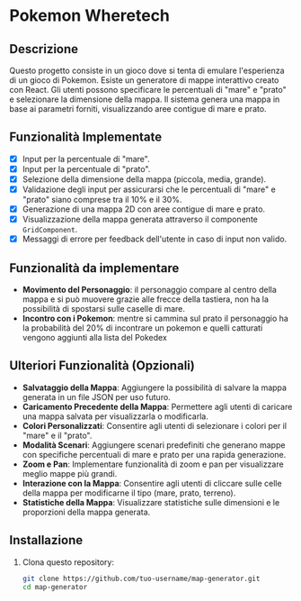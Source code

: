 # Pokemon Wheretech

## Descrizione
Questo progetto consiste in un gioco dove si tenta di emulare l'esperienza di un gioco di Pokemon. Esiste un generatore di mappe interattivo creato con React. Gli utenti possono specificare le percentuali di "mare" e "prato" e selezionare la dimensione della mappa. Il sistema genera una mappa in base ai parametri forniti, visualizzando aree contigue di mare e prato.

## Funzionalità Implementate

- [x] Input per la percentuale di "mare".
- [x] Input per la percentuale di "prato".
- [x] Selezione della dimensione della mappa (piccola, media, grande).
- [x] Validazione degli input per assicurarsi che le percentuali di "mare" e "prato" siano comprese tra il 10% e il 30%.
- [x] Generazione di una mappa 2D con aree contigue di mare e prato.
- [x] Visualizzazione della mappa generata attraverso il componente `GridComponent`.
- [x] Messaggi di errore per feedback dell'utente in caso di input non valido.

## Funzionalità da implementare
- **Movimento del Personaggio**: il personaggio compare al centro della mappa e si può muovere grazie alle frecce della tastiera, non ha la possibilità di spostarsi sulle caselle di mare.
- **Incontro con i Pokemon**: mentre si cammina sul prato il personaggio ha la probabilità del 20% di incontrare un pokemon e quelli catturati vengono aggiunti alla lista del Pokedex

## Ulteriori Funzionalità (Opzionali)

- **Salvataggio della Mappa**: Aggiungere la possibilità di salvare la mappa generata in un file JSON per uso futuro.
- **Caricamento Precedente della Mappa**: Permettere agli utenti di caricare una mappa salvata per visualizzarla o modificarla.
- **Colori Personalizzati**: Consentire agli utenti di selezionare i colori per il "mare" e il "prato".
- **Modalità Scenari**: Aggiungere scenari predefiniti che generano mappe con specifiche percentuali di mare e prato per una rapida generazione.
- **Zoom e Pan**: Implementare funzionalità di zoom e pan per visualizzare meglio mappe più grandi.
- **Interazione con la Mappa**: Consentire agli utenti di cliccare sulle celle della mappa per modificarne il tipo (mare, prato, terreno).
- **Statistiche della Mappa**: Visualizzare statistiche sulle dimensioni e le proporzioni della mappa generata.

## Installazione

1. Clona questo repository:
   ```bash
   git clone https://github.com/tuo-username/map-generator.git
   cd map-generator